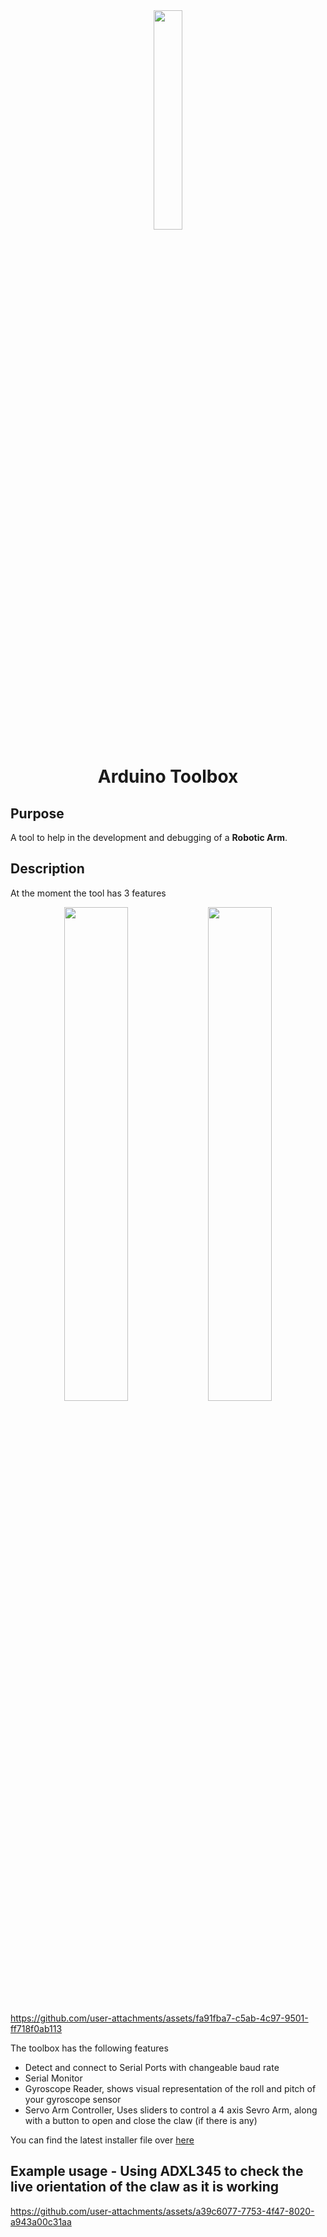 <div align="center">
  <img src="https://kinghowler.github.io/assets/img/atb/icon.png" width="30%">
  
  # Arduino Toolbox
</div>

## Purpose
A tool to help in the development and debugging of a **Robotic Arm**.

## Description
At the moment the tool has 3 features
<div align="center">
<img src="https://kinghowler.github.io/assets/img/atb/Screenshots/Screenshot%20(2).png" width="45%">
<img src="https://kinghowler.github.io/assets/img/atb/Screenshots/Screenshot%20(3).png" width="45%">
</div>


https://github.com/user-attachments/assets/fa91fba7-c5ab-4c97-9501-ff718f0ab113



The toolbox has the following features

- Detect and connect to Serial Ports with changeable baud rate
- Serial Monitor
- Gyroscope Reader, shows visual representation of the roll and pitch of your gyroscope sensor
- Servo Arm Controller, Uses sliders to control a 4 axis Sevro Arm, along with a button to open and close the claw (if there is any)

You can find the latest installer file over [here](https://github.com/KingHowler/Arduino-Toolbox/releases/)

## Example usage - Using ADXL345 to check the live orientation of the claw as it is working

https://github.com/user-attachments/assets/a39c6077-7753-4f47-8020-a943a00c31aa


